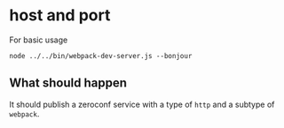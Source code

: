 # host and port

For basic usage
```shell
node ../../bin/webpack-dev-server.js --bonjour
```

## What should happen

It should publish a zeroconf service with a type of `http` and a subtype of `webpack`.
